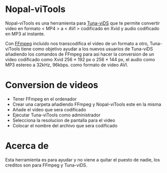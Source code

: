 # Nopal-viTools

Nopal-viTools es una herramienta para [Tuna-viDS](https://www.chishm.com/tuna-vids/index.html) que te permite convertir video en formato < MP4 > a < AVI > codificado en Xvid y audio codificado en MP3 al instante.

Con [FFmpeg](https://ffmpeg.org/) incluido nos transcodifica el video de un formato a otro, Tuna-viTools tiene como objetivo ayudar a los nuevos usuarios de Tuna-viDS añadiendo los comandos de FFmpeg para asi hacer la conversion de un video codificado como Xvid 256 × 192 px o 256 × 144 px, el audio como MP3 estereo a 32kHz, 96kbps. como formato de video AVI.

Conversion de videos
======

* Tener FFmpeg en el ordenador 
* Crear una carpeta añadiendo FFmpeg y Nopal-viTools este en la misma
* Añade el video que sera codificado
* Ejecutar Tuna-viTools como administrador
* Selecciona la resolucion de pantalla para el video
* Colocar el nombre del archivo que sera codificado

Acerca de
======

Esta herramienta es para ayudar y no viene a quitar el puesto de nadie, los creditos son para FFmpeg y Tuna-viDS.
